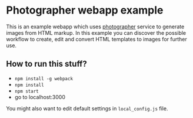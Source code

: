 # Photographer webapp example

This is an example webapp which uses [photographer](https://github.com/lafaulx/photographer) service to generate images from HTML markup. In this example you can discover the possible workflow to create, edit and convert HTML templates to images for further use.

## How to run this stuff?
  - `npm install -g webpack`
  - `npm install`
  - `npm start`
  - go to localhost:3000

You might also want to edit default settings in `local_config.js` file.